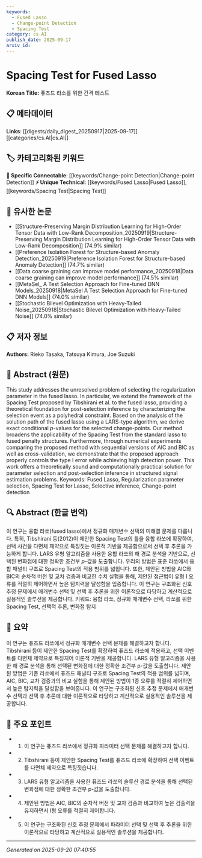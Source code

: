 ```yaml
---
keywords:
  - Fused Lasso
  - Change-point Detection
  - Spacing Test
category: cs.AI
publish_date: 2025-09-17
arxiv_id:
---
```


<!-- KEYWORD_LINKING_METADATA:
{
  "processed_timestamp": "2025-09-22 22:45:35.423467",
  "vocabulary_version": "1.0",
  "selected_keywords": [
    "Fused Lasso",
    "Change-point Detection",
    "Spacing Test"
  ],
  "rejected_keywords": [
    "Regularization Parameter Selection"
  ],
  "similarity_scores": {
    "Fused Lasso": 0.8,
    "Change-point Detection": 0.75,
    "Spacing Test": 0.78
  },
  "extraction_method": "AI_prompt_based",
  "budget_applied": true
}
-->

# Spacing Test for Fused Lasso

**Korean Title:** 퓨즈드 라소를 위한 간격 테스트

## 📋 메타데이터

**Links**: [[digests/daily_digest_20250917|2025-09-17]]      [[categories/cs.AI|cs.AI]]

## 🏷️ 카테고리화된 키워드
**🔗 Specific Connectable**: [[keywords/Change-point Detection|Change-point Detection]]
**⚡ Unique Technical**: [[keywords/Fused Lasso|Fused Lasso]], [[keywords/Spacing Test|Spacing Test]]

## 🔗 유사한 논문
- [[Structure-Preserving Margin Distribution Learning for High-Order Tensor Data with Low-Rank Decomposition_20250919|Structure-Preserving Margin Distribution Learning for High-Order Tensor Data with Low-Rank Decomposition]] (74.9% similar)
- [[Preference Isolation Forest for Structure-based Anomaly Detection_20250919|Preference Isolation Forest for Structure-based Anomaly Detection]] (74.7% similar)
- [[Data coarse graining can improve model performance_20250918|Data coarse graining can improve model performance]] (74.5% similar)
- [[MetaSel_ A Test Selection Approach for Fine-tuned DNN Models_20250918|MetaSel A Test Selection Approach for Fine-tuned DNN Models]] (74.0% similar)
- [[Stochastic Bilevel Optimization with Heavy-Tailed Noise_20250918|Stochastic Bilevel Optimization with Heavy-Tailed Noise]] (74.0% similar)

## 📋 저자 정보

**Authors:** Rieko Tasaka, Tatsuya Kimura, Joe Suzuki

## 📄 Abstract (원문)

This study addresses the unresolved problem of selecting the regularization
parameter in the fused lasso. In particular, we extend the framework of the
Spacing Test proposed by Tibshirani et al. to the fused lasso, providing a
theoretical foundation for post-selection inference by characterizing the
selection event as a polyhedral constraint. Based on the analysis of the
solution path of the fused lasso using a LARS-type algorithm, we derive exact
conditional $p$-values for the selected change-points. Our method broadens the
applicability of the Spacing Test from the standard lasso to fused penalty
structures. Furthermore, through numerical experiments comparing the proposed
method with sequential versions of AIC and BIC as well as cross-validation, we
demonstrate that the proposed approach properly controls the type I error while
achieving high detection power. This work offers a theoretically sound and
computationally practical solution for parameter selection and post-selection
inference in structured signal estimation problems. Keywords: Fused Lasso,
Regularization parameter selection, Spacing Test for Lasso, Selective
inference, Change-point detection

## 🔍 Abstract (한글 번역)

이 연구는 융합 라쏘(fused lasso)에서 정규화 매개변수 선택의 미해결 문제를 다룹니다. 특히, Tibshirani 등(2012)이 제안한 Spacing Test의 틀을 융합 라쏘에 확장하여, 선택 사건을 다면체 제약으로 특징짓는 이론적 기반을 제공함으로써 선택 후 추론을 가능하게 합니다. LARS 유형 알고리즘을 사용한 융합 라쏘의 해 경로 분석을 기반으로, 선택된 변화점에 대한 정확한 조건부 $p$-값을 도출합니다. 우리의 방법은 표준 라쏘에서 융합 패널티 구조로 Spacing Test의 적용 범위를 넓힙니다. 또한, 제안된 방법을 AIC와 BIC의 순차적 버전 및 교차 검증과 비교한 수치 실험을 통해, 제안된 접근법이 유형 I 오류를 적절히 제어하면서 높은 탐지력을 달성함을 입증합니다. 이 연구는 구조화된 신호 추정 문제에서 매개변수 선택 및 선택 후 추론을 위한 이론적으로 타당하고 계산적으로 실용적인 솔루션을 제공합니다. 키워드: 융합 라쏘, 정규화 매개변수 선택, 라쏘를 위한 Spacing Test, 선택적 추론, 변화점 탐지

## 📝 요약

이 연구는 퓨즈드 라쏘에서 정규화 매개변수 선택 문제를 해결하고자 합니다. Tibshirani 등이 제안한 Spacing Test를 확장하여 퓨즈드 라쏘에 적용하고, 선택 이벤트를 다면체 제약으로 특징지어 이론적 기반을 제공합니다. LARS 유형 알고리즘을 사용한 해 경로 분석을 통해 선택된 변화점에 대한 정확한 조건부 p-값을 도출합니다. 제안된 방법은 기존 라쏘에서 퓨즈드 패널티 구조로 Spacing Test의 적용 범위를 넓히며, AIC, BIC, 교차 검증과의 비교 실험을 통해 제안된 방법이 1종 오류를 적절히 제어하면서 높은 탐지력을 달성함을 보여줍니다. 이 연구는 구조화된 신호 추정 문제에서 매개변수 선택과 선택 후 추론에 대한 이론적으로 타당하고 계산적으로 실용적인 솔루션을 제공합니다.

## 🎯 주요 포인트

- 1. 이 연구는 퓨즈드 라쏘에서 정규화 파라미터 선택 문제를 해결하고자 합니다.

- 2. Tibshirani 등이 제안한 Spacing Test를 퓨즈드 라쏘에 확장하여 선택 이벤트를 다면체 제약으로 특징짓습니다.

- 3. LARS 유형 알고리즘을 사용한 퓨즈드 라쏘의 솔루션 경로 분석을 통해 선택된 변화점에 대한 정확한 조건부 p-값을 도출합니다.

- 4. 제안된 방법은 AIC, BIC의 순차적 버전 및 교차 검증과 비교하여 높은 검출력을 유지하면서 I형 오류를 적절히 제어합니다.

- 5. 이 연구는 구조화된 신호 추정 문제에서 파라미터 선택 및 선택 후 추론을 위한 이론적으로 타당하고 계산적으로 실용적인 솔루션을 제공합니다.

---

*Generated on 2025-09-20 07:40:55*